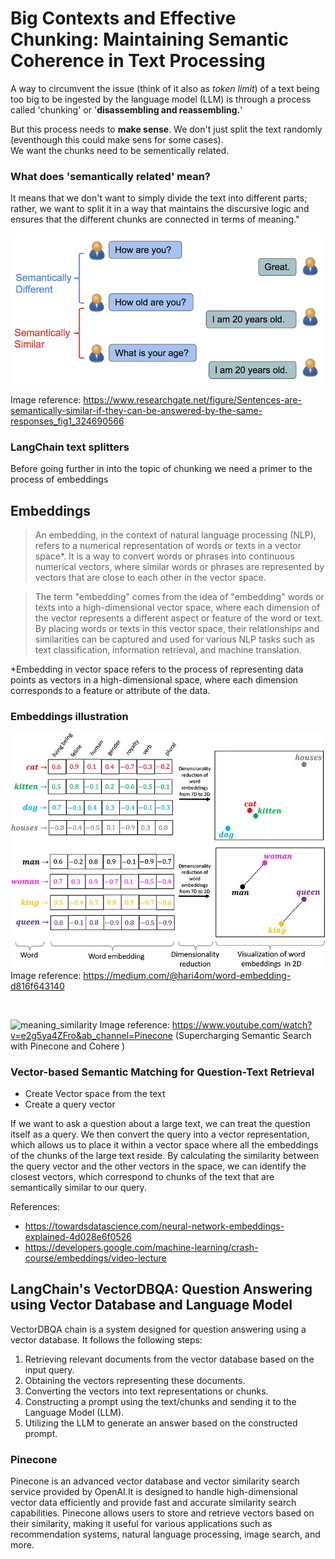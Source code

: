 
# Big Contexts and Effective Chunking: Maintaining Semantic Coherence in Text Processing

A way to circumvent the issue (think of it also as *token limit*) of a text being too big to be ingested by the language model (LLM) is through a process called 'chunking' or '**disassembling and reassembling.**'

But this process needs to **make sense**. We don't just split the text randomly (eventhough this could make sens for some cases). <br>
We want the chunks need to be sementically related. 

### What does 'semantically related' mean?

 It means that we don't want to simply divide the text into different parts; rather, we want to split it in a way that maintains the discursive logic and ensures that the different chunks are connected in terms of meaning."

![semantically-similar](Sentences-are-semantically-similar-if-they-can-be-answered-by-the-same-responses.png)

Image reference: https://www.researchgate.net/figure/Sentences-are-semantically-similar-if-they-can-be-answered-by-the-same-responses_fig1_324690566


### LangChain text splitters

Before going further in into the topic of chunking we need a primer to the process of embeddings

## Embeddings


> An embedding, in the context of natural language processing (NLP), refers to a numerical representation of words or texts in a vector space*. It is a way to convert words or phrases into continuous numerical vectors, where similar words or phrases are represented by vectors that are close to each other in the vector space.

> The term "embedding" comes from the idea of "embedding" words or texts into a high-dimensional vector space, where each dimension of the vector represents a different aspect or feature of the word or text. By placing words or texts in this vector space, their relationships and similarities can be captured and used for various NLP tasks such as text classification, information retrieval, and machine translation.

*Embedding in vector space refers to the process of representing data points as vectors in a high-dimensional space, where each dimension corresponds to a feature or attribute of the data. 

### Embeddings illustration

![embeddings_example](embeddings_example.webp)
Image reference: https://medium.com/@hari4om/word-embedding-d816f643140

<br>

![meaning_similarity](https://raw.githubusercontent.com/alexnesov/LLMs-and-Agents/main/Vector-based%20Information%20Retrieval%20System/meaning_similarity.png) 
Image reference: https://www.youtube.com/watch?v=e2g5ya4ZFro&ab_channel=Pinecone (Supercharging Semantic Search with Pinecone and Cohere
)

### Vector-based Semantic Matching for Question-Text Retrieval

- Create Vector space from the text
- Create a query vector


If we want to ask a question about a large text, we can treat the question itself as a query. We then convert the query into a vector representation, which allows us to place it within a vector space where all the embeddings of the chunks of the large text reside. By calculating the similarity between the query vector and the other vectors in the space, we can identify the closest vectors, which correspond to chunks of the text that are semantically similar to our query.

References: 
- https://towardsdatascience.com/neural-network-embeddings-explained-4d028e6f0526
- https://developers.google.com/machine-learning/crash-course/embeddings/video-lecture


## LangChain's VectorDBQA: Question Answering using Vector Database and Language Model

VectorDBQA chain is a system designed for question answering using a vector database. It follows the following steps:

1. Retrieving relevant documents from the vector database based on the input query.
2. Obtaining the vectors representing these documents.
3. Converting the vectors into text representations or chunks.
4. Constructing a prompt using the text/chunks and sending it to the Language Model (LLM).
5. Utilizing the LLM to generate an answer based on the constructed prompt.

### Pinecone

Pinecone is an advanced vector database and vector similarity search service provided by OpenAI.It is designed to handle high-dimensional vector data efficiently and provide fast and accurate similarity search capabilities. Pinecone allows users to store and retrieve vectors based on their similarity, making it useful for various applications such as recommendation systems, natural language processing, image search, and more.

